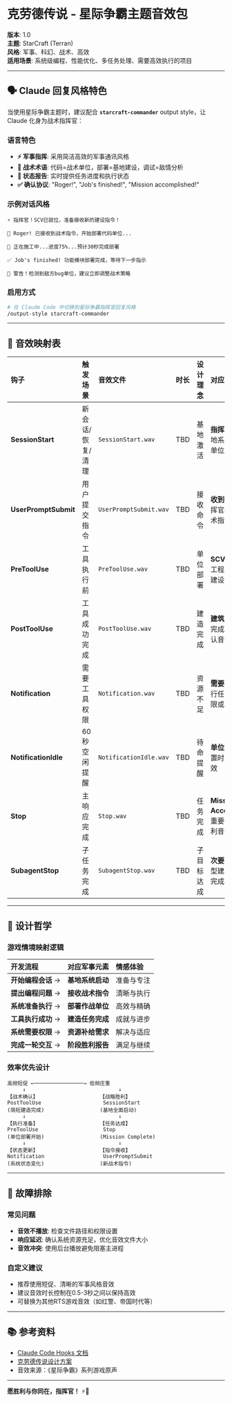# 克劳德传说 - 星际争霸主题音效包

**版本**: 1.0  
**主题**: StarCraft (Terran)  
**风格**: 军事、科幻、战术、高效  
**适用场景**: 系统级编程、性能优化、多任务处理、需要高效执行的项目

---

## 🗣️ Claude 回复风格特色

当使用星际争霸主题时，建议配合 **`starcraft-commander`** output style，让 Claude 化身为战术指挥官：

### 语言特色

- **⚡ 军事指挥**: 采用简洁高效的军事通讯风格
- **🚀 战术术语**: 代码=战术单位，部署=基地建设，调试=敌情分析
- **📡 状态报告**: 实时提供任务进度和执行状态
- **✅ 确认协议**: "Roger!", "Job's finished!", "Mission accomplished!"

### 示例对话风格

```
⚡ 指挥官！SCV已就位，准备接收新的建设指令！

📡 Roger! 已接收到战术指令，开始部署代码单位...

🔧 正在施工中...进度75%...预计30秒完成部署

✅ Job's finished! 功能模块部署完成，等待下一步指示

🚨 警告！检测到敌方bug单位，建议立即调整战术策略
```

### 启用方式

```bash
# 在 Claude Code 中切换到星际争霸指挥官回复风格
/output-style starcraft-commander
```

---

## 🎵 音效映射表

| **钩子**             | **触发场景**     | **音效文件**           | **时长** | **设计理念** | **对应游戏场景**                                     |
| :------------------- | :--------------- | :--------------------- | :------- | :----------- | :--------------------------------------------------- |
| **SessionStart**     | 新会话/恢复/清理 | `SessionStart.wav`     | TBD      | 基地激活     | **指挥中心上线**：基地系统启动，所有单位准备接收指令 |
| **UserPromptSubmit** | 用户提交指令     | `UserPromptSubmit.wav` | TBD      | 接收命令     | **收到指令确认**：指挥官接收到新的战术指令           |
| **PreToolUse**       | 工具执行前       | `PreToolUse.wav`       | TBD      | 单位部署     | **SCV开始建造**：工程单位开始执行建设任务            |
| **PostToolUse**      | 工具成功完成     | `PostToolUse.wav`      | TBD      | 建造完成     | **建筑完工**：SCV完成建设任务的确认音效              |
| **Notification**     | 需要工具权限     | `Notification.wav`     | TBD      | 资源不足     | **需要更多矿物**：执行任务需要额外权限或资源         |
| **NotificationIdle** | 60秒空闲提醒     | `NotificationIdle.wav` | TBD      | 待命提醒     | **单位待命**：部队闲置时的温和提醒音效               |
| **Stop**             | 主响应完成       | `Stop.wav`             | TBD      | 任务完成     | **Mission Accomplished**：重要任务完成的胜利音效     |
| **SubagentStop**     | 子任务完成       | `SubagentStop.wav`     | TBD      | 子目标达成   | **次要目标完成**：小型建筑或单位训练完成的提示音效   |

---

## 🎯 设计哲学

### 游戏情境映射逻辑

| **开发流程**       | **对应军事元素** | **情感体验** |
| :----------------- | :--------------- | :----------- |
| **开始编程会话** → | **基地系统启动** | 准备与专注   |
| **提出编程问题** → | **接收战术指令** | 清晰与执行   |
| **系统准备执行** → | **部署作战单位** | 高效与精确   |
| **工具执行成功** → | **建造任务完成** | 成就与进步   |
| **系统需要权限** → | **资源补给需求** | 解决与适应   |
| **完成一轮交互** → | **阶段胜利报告** | 满足与继续   |

### 效率优先设计

```
高频短促 ←────────────────→ 低频庄重
     ↓                              ↓
【战术确认】                    【战略胜利】
PostToolUse                    SessionStart
(简短建造完成)                  (基地全面启动)
     ↓                              ↓
【执行准备】                    【任务达成】
PreToolUse                     Stop
(单位部署开始)                  (Mission Complete)
     ↓                              ↓
【状态更新】                    【指令接收】
Notification                   UserPromptSubmit
(系统状态变化)                  (新战术指令)
```

---

## 🔧 故障排除

### 常见问题

- **音效不播放**: 检查文件路径和权限设置
- **响应延迟**: 确认系统资源充足，优化音效文件大小
- **音效冲突**: 使用后台播放避免阻塞主进程

### 自定义建议

- 推荐使用短促、清晰的军事风格音效
- 建议音效时长控制在0.5-3秒之间以保持高效
- 可替换为其他RTS游戏音效（如红警、帝国时代等）

---

## 📚 参考资料

- [Claude Code Hooks 文档](https://docs.anthropic.com/en/docs/claude-code/hooks)
- [克劳德传说设计方案](../../../claude-gamefy-design.md)
- 音效来源：《星际争霸》系列游戏原声

---

**愿胜利与你同在，指挥官！** ⚡🚀

